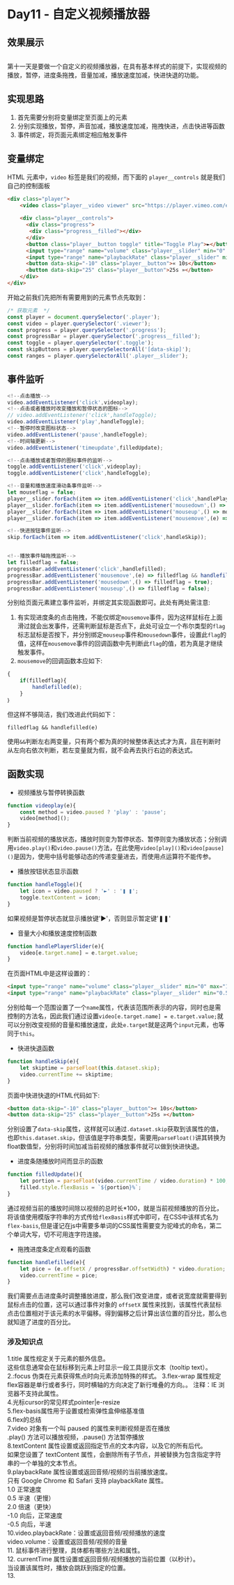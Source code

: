 # Day11 - 自定义视频播放器

## 效果展示

![]()

第十一天是要做一个自定义的视频播放器，在具有基本样式的前提下，实现视频的播放，暂停，进度条拖拽，音量加减，播放速度加减，快进快退的功能。

## 实现思路
1. 首先需要分别将变量绑定至页面上的元素
2. 分别实现播放，暂停，声音加减，播放速度加减，拖拽快进，点击快进等函数
3. 事件绑定，将页面元素绑定相应触发事件

## 变量绑定
HTML 元素中，`video` 标签是我们的视频，而下面的 `player__controls` 就是我们自己的控制面板

```html
<div class="player">
    <video class="player__video viewer" src="https://player.vimeo.com/external/194837908.sd.mp4?s=c350076905b78c67f74d7ee39fdb4fef01d12420&profile_id=164"></video>
    
    <div class="player__controls">
      <div class="progress">
       <div class="progress__filled"></div>
      </div>
      <button class="player__button toggle" title="Toggle Play">►</button>
      <input type="range" name="volume" class="player__slider" min="0" max="1" step="0.05" value="1">
      <input type="range" name="playbackRate" class="player__slider" min="0.5" max="2" step="0.1" value="1">
      <button data-skip="-10" class="player__button">« 10s</button>
      <button data-skip="25" class="player__button">25s »</button>
    </div>
</div>
```

开始之前我们先把所有需要用到的元素节点先取到：

```javascript
/* 获取元素  */
const player = document.querySelector('.player');
const video = player.querySelector('.viewer');
const progress = player.querySelector('.progress');
const progressBar = player.querySelector('.progress__filled');
const toggle = player.querySelector('.toggle');
const skipButtons = player.querySelectorAll('[data-skip]');
const ranges = player.querySelectorAll('.player__slider');
```

## 事件监听

```javascript
<!--点击播放-->
video.addEventListener('click',videoplay);
<!--点击或者播放时改变播放和暂停状态的图标-->
// video.addEventListener('click',handleToggle);
video.addEventListener('play',handleToggle);
<!--暂停时改变图标状态-->
video.addEventListener('pause',handleToggle);
<!--时间轴更新-->
video.addEventListener('timeupdate',filledUpdate);

<!--点击播放或者暂停的图标事件的监听-->
toggle.addEventListener('click',videoplay);
toggle.addEventListener('click',handleToggle);

<!--音量和播放速度滑动条事件监听-->
let mouseflag = false;
player__slider.forEach(item => item.addEventListener('click',handlePlayerSlider));
player__slider.forEach(item => item.addEventListener('mousedown',() => mouseflag = true));
player__slider.forEach(item => item.addEventListener('mouseup',() => mouseflag = false));
player__slider.forEach(item => item.addEventListener('mousemove',(e) => mouseflag && handlePlayerSlider(e)));

<!--快进按钮事件监听-->
skip.forEach(item => item.addEventListener('click',handleSkip));


<!--播放事件轴拖拽监听-->
let filledflag = false;
progressBar.addEventListener('click',handlefilled);
progressBar.addEventListener('mousemove',(e) => filledflag && handlefilled(e));
progressBar.addEventListener('mousedown',() => filledflag = true);
progressBar.addEventListener('mouseup',() => filledflag = false);
```

分别给页面元素建立事件监听，并绑定其实现函数即可。此处有两处需注意:

1. 有实现进度条的点击拖拽，不能仅绑定`mousemove`事件，因为这样鼠标在上面滑过就会出发事件，还需判断鼠标是否点下，此处可设立一个布尔类型的`flag`标志鼠标是否按下，并分别绑定`mouseup`事件和`mousedown`事件，设置此`flag`的值，这样在`mousemove`事件的回调函数中先判断此`flag`的值，若为真是才继续触发事件。
2. `mousemove`的回调函数本应如下:

```javascript
{
    if(filledflag){
        handlefilled(e);
    }
｝
```
但这样不够简洁，我们改进此代码如下：

```
filledflag && handlefilled(e)
```
使用`&&`判断左右两变量，只有两个都为真的时候整体表达式才为真，且在判断时从左向右依次判断，若左变量就为假，就不会再去执行右边的表达式。

## 函数实现

* 视频播放与暂停转换函数

```Javascript
function videoplay(e){
    const method = video.paused ? 'play' : 'pause';
    video[method]();
}
```
判断当前视频的播放状态，播放时则变为暂停状态、暂停则变为播放状态；分别调用`video.play()`和`video.pause()`方法，在此使用`video[play]()`和`video[pause]()`是因为，使用中括号能够动态的传递变量进去，而使用点运算符不能传参。

* 播放按钮状态显示函数


```Javascript
function handleToggle(){
    let icon = video.paused ? '►' : '❚ ❚';
    toggle.textContent = icon;
}
```
如果视频是暂停状态就显示播放键'►'，否则显示暂定键'❚❚'

* 音量大小和播放速度控制函数

```Javascript
function handlePlayerSlider(e){
    video[e.target.name] = e.target.value;
}
```
在页面HTML中是这样设置的：


```HTML
<input type="range" name="volume" class="player__slider" min="0" max="1" step="0.05" value="1">
<input type="range" name="playbackRate" class="player__slider" min="0.5" max="2" step="0.1" value="1">
```
分别给每一个范围设置了一个`name`属性，代表该范围所表示的内容，同时也是需控制的方法名，因此我们通过设置`video[e.target.name] = e.target.value;`就可以分别改变视频的音量和播放速度，此处`e.target`就是这两个`input`元素，也等同于`this`。

* 快进快退函数

```Javascript
function handleSkip(e){
    let skiptime = parseFloat(this.dataset.skip);
    video.currentTime += skiptime;
}
```
页面中快进快退的HTML代码如下:


```HTML
<button data-skip="-10" class="player__button">« 10s</button>
<button data-skip="25" class="player__button">25s »</button>
```
分别设置了`data-skip`属性，这样就可以通过`.dataset.skip`获取到该属性的值，也即`this.dataset.skip`，但该值是字符串类型，需要用`parseFloat()`讲其转换为float数值型，分别将时间加减当前视频的播放事件就可以做到快进快退。

* 进度条随播放时间而显示的函数

```Javascript
function filledUpdate(){
    let portion = parseFloat(video.currentTime / video.duration) * 100;
    filled.style.flexBasis = `${portion}%`;
}
```
通过视频当前的播放时间除以视频的总时长*100，就是当前视频播放的百分比，将该值使用模版字符串的方式传给`flexBasis`样式中即可，在CSS中该样式名为`flex-basis`,但是谨记在js中需要多单词的CSS属性需要变为驼峰式的命名，第二个单词大写，切不可用连字符连接。

* 拖拽进度条定点观看的函数


```Javascript
function handlefilled(e){    
    let pice = (e.offsetX / progressBar.offsetWidth) * video.duration;
    video.currentTime = pice;
}
```

我们需要点击进度条时调整播放进度，那么我们改变进度，或者说宽度就需要得到鼠标点击的位置，这可以通过事件对象的 `offsetX` 属性来找到，该属性代表鼠标点击位置相对于该元素的水平偏移。得到偏移之后计算出该位置的百分比，那么也就知道了进度的百分比。



### 涉及知识点
1.title 属性规定关于元素的额外信息。  
这些信息通常会在鼠标移到元素上时显示一段工具提示文本（tooltip text）。  
2.:focus 伪类在元素获得焦点时向元素添加特殊的样式。
3.flex-wrap 属性规定flex容器是单行或者多行，同时横轴的方向决定了新行堆叠的方向。。
注释：IE 浏览器不支持此属性。    
4.光标cursor的常见样式pointer|e-resize   
5.flex-basis属性用于设置或检索弹性盒伸缩基准值  
6.flex的总结  
7.video 对象有一个叫 paused 的属性来判断视频是否在播放  
.play() 方法可以播放视频，.pause() 方法暂停播放  
8.textContent 属性设置或返回指定节点的文本内容，以及它的所有后代。  
如果您设置了 textContent 属性，会删除所有子节点，并被替换为包含指定字符串的一个单独的文本节点。  
9.playbackRate 属性设置或返回音频/视频的当前播放速度。  
只有 Google Chrome 和 Safari 支持 playbackRate 属性。  
1.0 正常速度  
0.5 半速（更慢）  
2.0 倍速（更快）  
-1.0 向后，正常速度  
-0.5 向后，半速  
10.video.playbackRate：设置或返回音频/视频播放的速度   
video.volume：设置或返回音频/视频的音量  
11. 鼠标事件进行整理，具体都有哪些方法和属性。  
12. currentTime 属性设置或返回音频/视频播放的当前位置（以秒计）。  
当设置该属性时，播放会跳跃到指定的位置。  
13.
